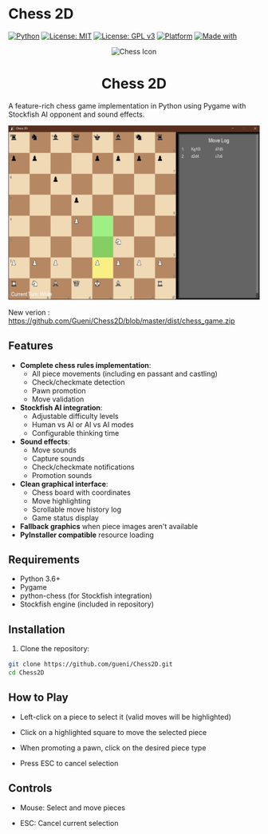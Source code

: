 # Chess 2D
[![Python](https://img.shields.io/badge/code-Python-3776AB?style=flat&logo=python)](https://www.python.org/)
[![License: MIT](https://img.shields.io/badge/license-MIT-green.svg)](LICENSE)
[![License: GPL v3](https://img.shields.io/badge/License-GPLv3-blue.svg)](https://www.gnu.org/licenses/gpl-3.0)
[![Platform](https://img.shields.io/badge/platform-cross--platform-lightgrey)]()
[![Made with](https://img.shields.io/badge/made%20with-love-red)]()

<div align="center">
  <img src="chess.ico" alt="Chess Icon" width="100"/>
  <h1> Chess 2D </h1>
</div>

A feature-rich chess game implementation in Python using Pygame with Stockfish AI opponent and sound effects.

![Chess 2D Screenshot](Screenshot.png)

New verion : https://github.com/Gueni/Chess2D/blob/master/dist/chess_game.zip

## Features

- **Complete chess rules implementation**:
  - All piece movements (including en passant and castling)
  - Check/checkmate detection
  - Pawn promotion
  - Move validation
- **Stockfish AI integration**:
  - Adjustable difficulty levels
  - Human vs AI or AI vs AI modes
  - Configurable thinking time
- **Sound effects**:
  - Move sounds
  - Capture sounds
  - Check/checkmate notifications
  - Promotion sounds
- **Clean graphical interface**:
  - Chess board with coordinates
  - Move highlighting
  - Scrollable move history log
  - Game status display
- **Fallback graphics** when piece images aren't available
- **PyInstaller compatible** resource loading

## Requirements

- Python 3.6+
- Pygame
- python-chess (for Stockfish integration)
- Stockfish engine (included in repository)

## Installation

1. Clone the repository:
```bash
git clone https://github.com/gueni/Chess2D.git
cd Chess2D
```

## How to Play

- Left-click on a piece to select it (valid moves will be highlighted)

- Click on a highlighted square to move the selected piece

- When promoting a pawn, click on the desired piece type

- Press ESC to cancel selection

## Controls
 - Mouse: Select and move pieces

 - ESC: Cancel current selection